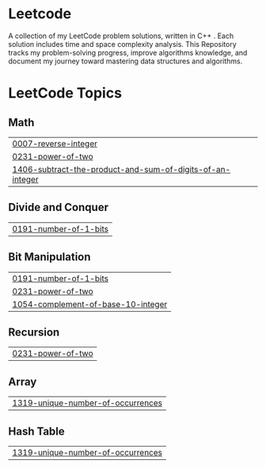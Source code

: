 # Leetcode
A collection of my LeetCode problem solutions, written in C++ . Each solution includes time and space complexity analysis. This Repository tracks my problem-solving progress, improve algorithms knowledge, and document my journey toward mastering data structures and algorithms.

<!---LeetCode Topics Start-->
# LeetCode Topics
## Math
|  |
| ------- |
| [0007-reverse-integer](https://github.com/ehti-90/Leetcode/tree/master/0007-reverse-integer) |
| [0231-power-of-two](https://github.com/ehti-90/Leetcode/tree/master/0231-power-of-two) |
| [1406-subtract-the-product-and-sum-of-digits-of-an-integer](https://github.com/ehti-90/Leetcode/tree/master/1406-subtract-the-product-and-sum-of-digits-of-an-integer) |
## Divide and Conquer
|  |
| ------- |
| [0191-number-of-1-bits](https://github.com/ehti-90/Leetcode/tree/master/0191-number-of-1-bits) |
## Bit Manipulation
|  |
| ------- |
| [0191-number-of-1-bits](https://github.com/ehti-90/Leetcode/tree/master/0191-number-of-1-bits) |
| [0231-power-of-two](https://github.com/ehti-90/Leetcode/tree/master/0231-power-of-two) |
| [1054-complement-of-base-10-integer](https://github.com/ehti-90/Leetcode/tree/master/1054-complement-of-base-10-integer) |
## Recursion
|  |
| ------- |
| [0231-power-of-two](https://github.com/ehti-90/Leetcode/tree/master/0231-power-of-two) |
## Array
|  |
| ------- |
| [1319-unique-number-of-occurrences](https://github.com/ehti-90/Leetcode/tree/master/1319-unique-number-of-occurrences) |
## Hash Table
|  |
| ------- |
| [1319-unique-number-of-occurrences](https://github.com/ehti-90/Leetcode/tree/master/1319-unique-number-of-occurrences) |
<!---LeetCode Topics End-->
